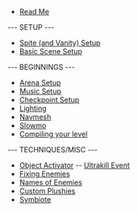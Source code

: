 - [Read Me](README)

--- SETUP ---

- [Spite (and Vanity) Setup](setup-editor)
- [Basic Scene Setup](new-scene)

--- BEGINNINGS ---

- [Arena Setup](arena)
- [Music Setup](music-manager)
- [Checkpoint Setup](checkpoints)
- [Lighting](light)
- [Navmesh](navmesh)
- [Slowmo](slowmo)
- [Compiling your level](compiling)

--- TECHNIQUES/MISC ---

- [Object Activator](object-activator)
-- [Ultrakill Event](ULTRAKILL-Event)
- [Fixing Enemies](enemy-fix)
- [Names of Enemies](names)
- [Custom Plushies](plushy)
- [Symbiote](symbiote)
